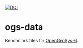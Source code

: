 [![DOI](https://zenodo.org/badge/50568802.svg)](https://zenodo.org/badge/latestdoi/50568802)

# ogs-data

Benchmark files for [OpenGeoSys-6](https://github.com/ufz/ogs).
